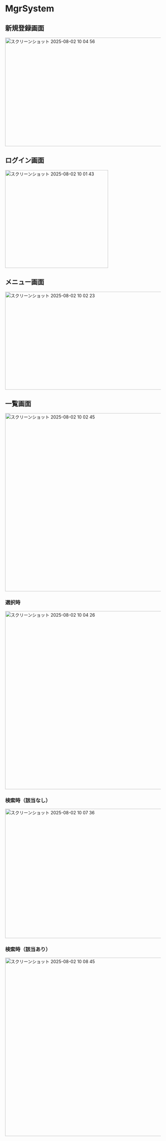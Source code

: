 # MgrSystem
## 新規登録画面
<img width="654" height="352" alt="スクリーンショット 2025-08-02 10 04 56" src="https://github.com/user-attachments/assets/37003afb-dbf9-4e7c-85ab-cc067543367d" />

## ログイン画面
<img width="333" height="317" alt="スクリーンショット 2025-08-02 10 01 43" src="https://github.com/user-attachments/assets/79171195-3102-4a61-a6a2-dd27fae5f187" />

## メニュー画面
<img width="1912" height="317" alt="スクリーンショット 2025-08-02 10 02 23" src="https://github.com/user-attachments/assets/ec3b0a17-a3c2-47a6-805d-99ee25cac0b7" />

## 一覧画面
<img width="1912" height="577" alt="スクリーンショット 2025-08-02 10 02 45" src="https://github.com/user-attachments/assets/2c2ab966-f8f4-4617-900e-feb4b78a92c0" />

### 選択時
<img width="1912" height="577" alt="スクリーンショット 2025-08-02 10 04 26" src="https://github.com/user-attachments/assets/9fd38e3b-c229-474a-9df8-5a2de5c678c3" />

### 検索時（該当なし）
<img width="1912" height="419" alt="スクリーンショット 2025-08-02 10 07 36" src="https://github.com/user-attachments/assets/ca534f5d-a52f-44de-9c9c-af3832c99fcb" />

### 検索時（該当あり）
<img width="1912" height="578" alt="スクリーンショット 2025-08-02 10 08 45" src="https://github.com/user-attachments/assets/35838ff7-eaef-4266-9f27-01d6d4acfd94" />
